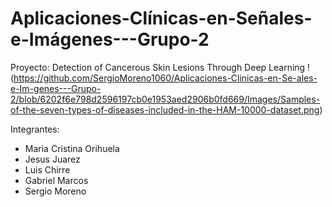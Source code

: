 # Aplicaciones-Clínicas-en-Señales-e-Imágenes---Grupo-2
Proyecto: Detection of Cancerous Skin Lesions Through Deep Learning
!(https://github.com/SergioMoreno1060/Aplicaciones-Clinicas-en-Se-ales-e-Im-genes---Grupo-2/blob/6202f6e798d2596197cb0e1953aed2906b0fd669/Images/Samples-of-the-seven-types-of-diseases-included-in-the-HAM-10000-dataset.png)

Integrantes:
- Maria Cristina Orihuela
- Jesus Juarez
- Luis Chirre
- Gabriel Marcos
- Sergio Moreno
